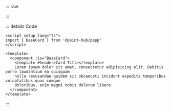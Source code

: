 ::: raw

<ClientOnly>
  <CardDemo />
</ClientOnly>

:::

::: details Code

```vue
<script setup lang="ts">
import { BaseCard } from '@point-hub/papp'
</script>

<template>
  <component :is="BaseCard">
    <template #header>Card Title</template>
    Lorem ipsum dolor sit amet, consectetur adipisicing elit. Debitis porro laudantium ea quisquam
    nulla recusandae quidem sit obcaecati incidunt expedita temporibus voluptatibus quas cumque
    doloribus, enim magni nobis dolorum libero.
  </component>
</template>
```

:::

